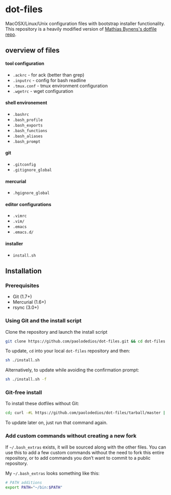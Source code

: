 dot-files
=========

MacOSX/Linux/Unix configuration files with bootstrap installer functionality. This repository is a heavily modified version of [Mathias
Bynens's dotfile repo](https://github.com/mathiasbynens/dotfiles/).

## overview of files

#### tool configuration
* `.ackrc`          - for ack (better than grep)
* `.inputrc`        - config for bash readline
* `.tmux.conf`      - tmux environment configuration
* `.wgetrc`         - wget configuration

#### shell environement
* `.bashrc`
* `.bash_profile`
* `.bash_exports`
* `.bash_functions`
* `.bash_aliases`
* `.bash_prompt`

#### git
* `.gitconfig`
* `.gitignore_global`

#### mercurial
* `.hgignore_global`

#### editor configurations
* `.vimrc`
* `.vim/`
* `.emacs`
* `.emacs.d/`

#### installer
* `install.sh`


## Installation

### Prerequisites

* Git (1.7+)
* Mercurial (1.6+)
* rsync (3.0+)

### Using Git and the install script

Clone the repository and launch the install script

```bash
git clone https://github.com/paolodedios/dot-files.git && cd dot-files && sh ./install.sh
```

To update, `cd` into your local `dot-files` repository and then:

```bash
sh ./install.sh
```

Alternatively, to update while avoiding the confirmation prompt:

```bash
sh ./install.sh -f
```

### Git-free install

To install these dotfiles without Git:

```bash
cd; curl -#L https://github.com/paolodedios/dot-files/tarball/master | tar -xzv --strip-components 1 --exclude={README.md,install.sh}
```

To update later on, just run that command again.

### Add custom commands without creating a new fork

If `~/.bash_extras` exists, it will be sourced along with the other files. You can use this to add a few custom commands without the need to fork this entire repository, or to add commands you don’t want to commit to a public repository.

My `~/.bash_extras` looks something like this:

```bash
# PATH additions
export PATH="~/bin:$PATH"
```
